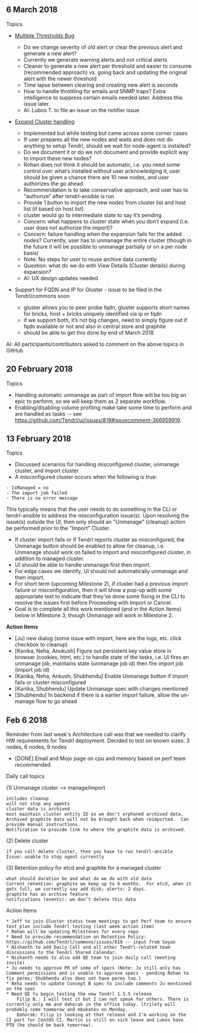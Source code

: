 ## 6 March 2018
Topics
* [Multiple Thresholds Bug](https://github.com/Tendrl/monitoring-integration/issues/346)
  - Do we change severity of old alert or clear the previous alert and generate a new alert?
  - Currently we generate warning alerts and not critical alerts
  - Cleaner to generate a new alert per threshold and easier to consume (recommended approach) vs. going back and updating the original alert with the newer threshold
  - Time lapse between clearing and creating new alert is seconds
  - How to handle throttling for emails and SNMP traps?  Extra intelligence to suppress certain emails needed later.  Address this issue later.
  - AI: Lubos T. to file an issue on the notifier issue

* [Expand Cluster handling](https://github.com/Tendrl/commons/issues/849)
  - Implemented but while testing but came across some corner cases
  - If user prepares all the new nodes and waits and does not do anything to setup Tendrl, should we wait for node-agent is installed?
  - Do we document it or do we not document and provide explicit way to import these new nodes?
  - Rohan does not think it should be automatic, i.e. you need some control over what’s installed without user acknowledging it, user should be given a chance there are 10 new nodes, and user authorizes the go ahead
  - Recommendation is to take conservative approach, and user has to “authorize” after tendrl-ansible is run
  - Provide 1 button to import the new nodes from cluster list and host list (if based on host list)
  - cluster would go to intermediate state to say it’s pending
  - Concern: what happens to cluster state when you don’t expand (i.e. user does not authorize the import)?
  - Concern: failure handling when the expansion fails for the added nodes?  Currently, user has to unmanage the entire cluster (though in the future it will be possible to unmanage partially or on a per node basis)
  - Note: No steps for user to reuse archive data currently
  - Question: what do we do with View Details (Cluster details) during expansion?
  - AI: UX design updates needed

* Support for FQDN and IP for Gluster - issue to be filed in the Tendrl/commons soon
  - gluster allows you to peer probe fqdn, gluster supports short names for bricks, host + bricks uniquely identified via ip or fqdn
  - if we support both, it’s not big changes, need to simply figure out if fqdn available or not and also in central store and graphite
  - should be able to get this done by end of March 2018

AI: All participants/contributors asked to comment on the above topics in GitHub


## 20 February 2018
Topics
* Handling automatic unmanage as part of import flow will be too big an epic to perform, so we will keep them as 2 separate workflow.  
* Enabling/disabling volume profiling make take some time to perform and are handled as tasks -- see https://github.com/Tendrl/ui/issues/819#issuecomment-366959919.


## 13 February  2018
Topics
* Discussed scenarios for handling misconfigured cluster, unmanage cluster, and import cluster
* A misconfigured cluster occurs when the following is true:
```
- IsManaged = no
- The import job failed
- There is no error message
```
  This typically means that the user needs to do something in the CLI or tendrl-ansible to address the misconfiguration issue(s).  Upon resolving the issue(s) outside the UI, then only should an "Unmanage" (cleanup) action be performed prior to the "Import" Cluster.

* If cluster import fails or if Tendrl reports cluster as misconfigured, the Unmanage button should be enabled to allow for cleanup, i.e. Unmanage should work on failed to import and misconfigured cluster, in addition to managed cluster.
* UI should be able to handle unmanage first then import.
* For edge cases we identify, UI should not automatically unmanage and then import.
* For short term (upcoming Milestone 2), if cluster had a previous import failure or misconfiguration, then it will show a pop-up with some appropriate text to indicate that they've done some fixing in the CLI to resolve the issues first before Proceeding with Import or Cancel.
* Goal is to complete all this work mentioned (and in the Action Items) below in Milestone 3, though Unmanage will work in Milestone 2.


**Action Items**
* [Ju] new dialog (some issue with import, here are the logs, etc. click checkbox to cleanup)
* [Kanika, Neha, Anukush] Figure out persistent key value store in browser (cookies, html, etc.) to handle state of the tasks, i.e. UI fires an unmanage job, maintains state (unmanage job id) then fire import job (import job id)
* [Kanika, Neha, Ankush, Shubhendu] Enable Unmanage button if import fails or cluster misconfigured
* [Kanika, Shubhendu] Update Unmanage spec with changes mentioned
* [Shubhendu] In backend if there is a earlier import failure, allow the un-manage flow to go ahead


## Feb 6 2018


Reminder from last week's Architecture call was that we needed to clarify HW requirements for Tendrl deployment.  Decided to test on known sizes: 3 nodes, 6 nodes, 9 nodes
* [DONE] Email and Mojo page on cpu and memory based on perf team recommended


Daily call topics


(1) Unmanage cluster —> manage/import

    includes cleanup
    will not stop any agents
    cluster data is archived
    must maintain cluster entity ID so we don't orphaned archived data.
    Archived graphite data will not be brought back when reimported.  Can provide manual instructions.
    Notification to provide link to where the graphite data is archived.

(2) Delete cluster

    if you call delete cluster, then you have to run tendrl-ansible
    Issue: unable to stop agent currently

(3) Retention policy for etcd and graphite for a managed cluster

    what should duration be and what do we do with old data
    Current retention: graphite we keep up to 6 months.  For etcd, when it gets full, we currently say add disk; alerts: 2 days.
    graphite has an archive feature
    notifications (events): we don’t delete this data

Action Items

    * Jeff to join Gluster status team meetings to get Perf team to ensure test plan include Tendrl testing (last week action item)
    * Rohan will be updating Milestones for every repo
    * Need to provide recommendation on Retention Policy: https://github.com/Tendrl/commons/issues/819 -- input from Sayan
    * Nishanth to add Daily Call and all other Tendrl-related team discussions to the Tendrl Shared Calendar.
    * Nishanth needs to also add QE team to join daily call (meeting invite)
    * Ju needs to approve PR of some of specs (Note: Ju still only has Comment permissions and is unable to approve specs - pending Rohan to fix perms; Shubhendu also does not have perms too.)
    * Neha needs to update Concept B spec to include comments Ju mentioned on the spec
    * Need QE to begin testing the new Tendrl 1.5.5 release
        Filip B.: I will test it but I can not speak for others. There is currently only me and dahorak in the office today. ltrilety will probably come tommorow and mbukatov on Monday.
        Dahorak: Filip is looking at that release and I'm working on the CI part for CentOS CI. Martin is still on sick leave and Lubos have PTO (he should be back tomorrow). 